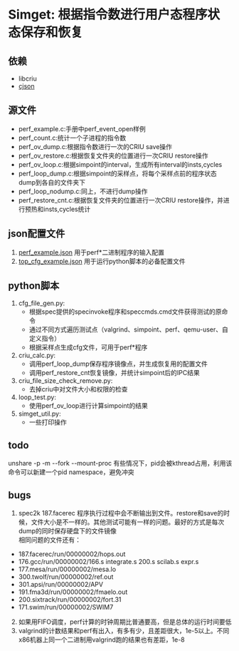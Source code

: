 # Simget: 根据指令数进行用户态程序状态保存和恢复

## 依赖
* libcriu
* [cjson](https://github.com/DaveGamble/cJSON)

## 源文件
* perf_example.c:手册中perf_event_open样例
* perf_count.c:统计一个子进程的指令数
* perf_ov_dump.c:根据指令数进行一次的CRIU save操作
* perf_ov_restore.c:根据恢复文件夹的位置进行一次CRIU restore操作
* perf_ov_loop.c:根据simpoint的interval，生成所有interval的insts,cycles
* perf_loop_dump.c:根据simpoint的采样点，将每个采样点前的程序状态dump到各自的文件夹下
* perf_loop_nodump.c:同上，不进行dump操作
* perf_restore_cnt.c:根据恢复文件夹的位置进行一次CRIU restore操作，并进行预热和insts,cycles统计


## json配置文件
1. [perf_example.json](cfg/perf_example.json) 用于perf*二进制程序的输入配置
2. [top_cfg_example.json](script/top_cfg_example.json) 用于运行python脚本的必备配置文件


## python脚本
1. cfg_file_gen.py:
    * 根据spec提供的specinvoke程序和speccmds.cmd文件获得测试的原命令
    * 通过不同方式遍历测试点（valgrind、simpoint、perf、qemu-user、自定义指令）
    * 根据采样点生成cfg文件，可用于perf*程序
2. criu_calc.py:
    * 调用perf_loop_dump保存程序镜像点，并生成恢复用的配置文件
    * 调用perf_restore_cnt恢复镜像，并统计simpoint后的IPC结果
3. criu_file_size_check_remove.py:
    * 去掉criu中对文件大小和权限的检查
4. loop_test.py:
    * 使用perf_ov_loop进行计算simpoint的结果
5. simget_util.py:
    * 一些打印操作


## todo
unshare -p -m --fork --mount-proc 有些情况下，pid会被kthread占用，利用该命令可以新建一个pid namespace，避免冲突

## bugs
1. spec2k 187.facerec 程序执行过程中会不断输出到文件。restore和save的时候，文件大小是不一样的。其他测试可能有一样的问题。最好的方式是每次dump的同时保存硬盘下的文件镜像\
相同问题的文件还有：
* 187.facerec/run/00000002/hops.out
* 176.gcc/run/00000002/166.s integrate.s 200.s scilab.s expr.s
* 177.mesa/run/00000002/mesa.lo
* 300.twolf/run/00000002/ref.out
* 301.apsi/run/00000002/APV
* 191.fma3d/run/00000002/fmaelo.out
* 200.sixtrack/run/00000002/fort.31
* 171.swim/run/00000002/SWIM7
2. 如果用FIFO调度，perf计算的时钟周期比普通要高，但是总体的运行时间要低
3. valgrind的计数结果和perf有出入，有多有少，且差距很大，1e-5以上。不同x86机器上同一个二进制用valgrind跑的结果也有差距，1e-8